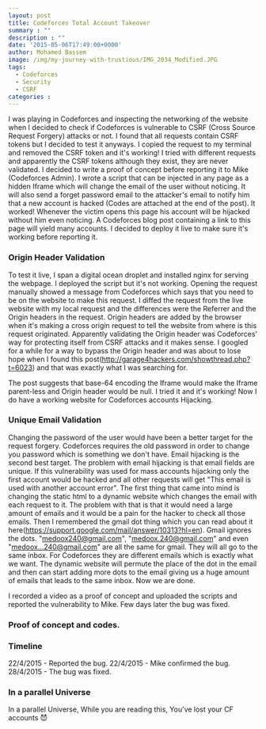 ```yaml
---
layout: post
title: Codeforces Total Account Takeover
summary : ""
description : ""
date: '2015-05-06T17:49:00+0000'
author: Mohamed Bassem
image: /img/my-journey-with-trustious/IMG_2034_Modified.JPG
tags:
  - Codeforces
  - Security
  - CSRF
categories :
---
```


I was playing in Codeforces and inspecting the networking of the website when I decided to check if Codeforces is vulnerable to CSRF (Cross Source Request Forgery) attacks or not. I found that all requests contain CSRF tokens but I decided to test it anyways. I copied the request to my terminal and removed the CSRF token and it's working! I tried with different requests and apparently the CSRF tokens although they exist, they are never validated. I decided to write a proof of concept before reporting it to Mike (Codeforces Admin). I wrote a script that can be injected in any page as a hidden Iframe which will change the email of the user without noticing. It will also send a forget password email to the attacker's email to notify him that a new account is hacked (Codes are attached at the end of the post). It worked! Whenever the victim opens this page his account will be hijacked without him even noticing. A Codeforces blog post containing a link to this page will yield many accounts. I decided to deploy it live to make sure it's working before reporting it.

### Origin Header Validation
To test it live, I span a digital ocean droplet and installed nginx for serving the webpage. I deployed the script but it's not working. Opening the request manually showed a message from Codeforces which says that you need to be on the website to make this request. I diffed the request from the live website with my local request and the differences were the Referrer and the Origin headers in the request. Origin headers are added by the browser when it's making a cross origin request to  tell the website from where is this request originated. Apparently validating the Origin header was Codeforces' way for protecting itself from CSRF attacks and it makes sense. I googled for a while for a way to bypass the Origin header and was about to lose hope when I found this post(http://garage4hackers.com/showthread.php?t=6023) and that was exactly what I was searching for.

The post suggests that base-64 encoding the Iframe would make the Iframe parent-less and Origin header would be null. I tried it and it's working! Now I do have a working website for Codeforces accounts Hijacking.

### Unique Email Validation
Changing the password of the user would have been a better target for the request forgery. Codeforces requires the old password in order to change you password which is something we don't have. Email hijacking is the second best target. The problem with email hijacking is that email fields are unique. If this vulnerability was used for mass accounts hijacking only the first account would be hacked and all other requests will get "This email is used with another account error". The first thing that came into mind is changing the static html to a dynamic website which changes the email with each request to it. The problem with that is that it would need a large amount of emails and it would be a pain for the hacker to check all those emails. Then I remembered the gmail dot thing which you can read about it here(https://support.google.com/mail/answer/10313?hl=en). Gmail ignores the dots. "medoox240@gmail.com", "medoox.240@gmail.com" and even "medoox...240@gmail.com" are all the same for gmail. They will all go to the same inbox. For Codeforces they are different emails which is exactly what we want. The dynamic website will permute the place of the dot in the email and then can start adding more dots to the email giving us a huge amount of emails that leads to the same inbox. Now we are done.

I recorded a video as a proof of concept and uploaded the scripts and reported the vulnerability to Mike. Few days later the bug was fixed.

### Proof of concept and codes.

### Timeline
22/4/2015 - Reported the bug.
22/4/2015 - Mike confirmed the bug.
28/4/2015 - The bug was fixed.

### In a parallel Universe
In a parallel Universe, While you are reading this, You've lost your CF accounts :smiling_imp:

